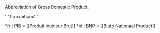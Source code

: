 Abbreviation of Gross Domestic Product.

'''Translations'''

*fr : PIB = [[Produit Intérieur Brut]]
*nl : BNP = [[Bruto Nationaal Product]]